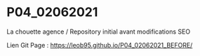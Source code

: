 # P04_02062021
La chouette agence / Repository initial avant modifications SEO

Lien Git Page : https://leob95.github.io/P04_02062021_BEFORE/

